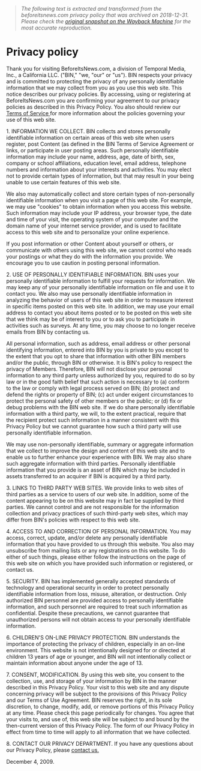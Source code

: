 > *The following text is extracted and transformed from the beforeitsnews.com privacy policy that was archived on 2018-12-31. Please check the [original snapshot on the Wayback Machine](https://web.archive.org/web/20181231014638id_/http%3A//beforeitsnews.com/privacy) for the most accurate reproduction.*

# Privacy policy

Thank you for visiting BeforeItsNews.com, a division of Temporal Media, Inc., a California LLC. ("BIN," "we, "our" or "us"). BIN respects your privacy and is committed to protecting the privacy of any personally identifiable information that we may collect from you as you use this web site. This notice describes our privacy policies. By accessing, using or registering at BeforeItsNews.com you are confirming your agreement to our privacy policies as described in this Privacy Policy. You also should review our [Terms of Service ](https://web.archive.org/terms/)for more information about the policies governing your use of this web site.

1\. INFORMATION WE COLLECT. BIN collects and stores personally identifiable information on certain areas of this web site when users register, post Content (as defined in the BIN Terms of Service Agreement or links, or participate in user posting areas. Such personally identifiable information may include your name, address, age, date of birth, sex, company or school affiliations, education level, email address, telephone numbers and information about your interests and activities. You may elect not to provide certain types of information, but that may result in your being unable to use certain features of this web site.

We also may automatically collect and store certain types of non-personally identifiable information when you visit a page of this web site. For example, we may use "cookies" to obtain information when you access this website. Such information may include your IP address, your browser type, the date and time of your visit, the operating system of your computer and the domain name of your internet service provider, and is used to facilitate access to this web site and to personalize your online experience.

If you post information or other Content about yourself or others, or communicate with others using this web site, we cannot control who reads your postings or what they do with the information you provide. We encourage you to use caution in posting personal information.

2\. USE OF PERSONALLY IDENTIFIABLE INFORMATION. BIN uses your personally identifiable information to fulfill your requests for information. We may keep any of your personally identifiable information on file and use it to contact you. We also may use personally identifiable information in analyzing the behavior of users of this web site in order to measure interest in specific items posted on this web site. In addition, we may use your email address to contact you about items posted or to be posted on this web site that we think may be of interest to you or to ask you to participate in activities such as surveys. At any time, you may choose to no longer receive emails from BIN by contacting us.

All personal information, such as address, email address or other personal identifying information, entered into BIN by you is private to you except to the extent that you opt to share that information with other BIN members and/or the public, through BIN or otherwise. It is BIN's policy to respect the privacy of Members. Therefore, BIN will not disclose your personal information to any third party unless authorized by you, required to do so by law or in the good faith belief that such action is necessary to (a) conform to the law or comply with legal process served on BIN; (b) protect and defend the rights or property of BIN; (c) act under exigent circumstances to protect the personal safety of other members or the public; or (d) fix or debug problems with the BIN web site. If we do share personally identifiable information with a third party, we will, to the extent practical, require that the recipient protect such information in a manner consistent with this Privacy Policy but we cannot guarantee how such a third party will use personally identifiable information.

We may use non-personally identifiable, summary or aggregate information that we collect to improve the design and content of this web site and to enable us to further enhance your experience with BIN. We may also share such aggregate information with third parties. Personally identifiable information that you provide is an asset of BIN which may be included in assets transferred to an acquirer if BIN is acquired by a third party.

3\. LINKS TO THIRD PARTY WEB SITES. We provide links to web sites of third parties as a service to users of our web site. In addition, some of the content appearing to be on this website may in fact be supplied by third parties. We cannot control and are not responsible for the information collection and privacy practices of such third-party web sites, which may differ from BIN's policies with respect to this web site.

4\. ACCESS TO AND CORRECTION OF PERSONAL INFORMATION. You may access, correct, update, and/or delete any personally identifiable information that you have provided to us through this website. You also may unsubscribe from mailing lists or any registrations on this website. To do either of such things, please either follow the instructions on the page of this web site on which you have provided such information or registered, or contact us.

5\. SECURITY. BIN has implemented generally accepted standards of technology and operational security in order to protect personally identifiable information from loss, misuse, alteration, or destruction. Only authorized BIN personnel are provided access to personally identifiable information, and such personnel are required to treat such information as confidential. Despite these precautions, we cannot guarantee that unauthorized persons will not obtain access to your personally identifiable information.

6\. CHILDREN'S ON-LINE PRIVACY PROTECTION. BIN understands the importance of protecting the privacy of children, especially in an on-line environment. This website is not intentionally designed for or directed at children 13 years of age or younger, and BIN will not intentionally collect or maintain information about anyone under the age of 13.

7\. CONSENT, MODIFICATION. By using this web site, you consent to the collection, use, and storage of your information by BIN in the manner described in this Privacy Policy. Your visit to this web site and any dispute concerning privacy will be subject to the provisions of this Privacy Policy and our Terms of Use Agreement. BIN reserves the right, in its sole discretion, to change, modify, add, or remove portions of this Privacy Policy at any time. Please check this page periodically for changes. You agree that your visits to, and use of, this web site will be subject to and bound by the then-current version of this Privacy Policy. The form of our Privacy Policy in effect from time to time will apply to all information that we have collected.

8\. CONTACT OUR PRIVACY DEPARTMENT. If you have any questions about our Privacy Policy, please [contact us.](https://web.archive.org/contact/)

December 4, 2009.

